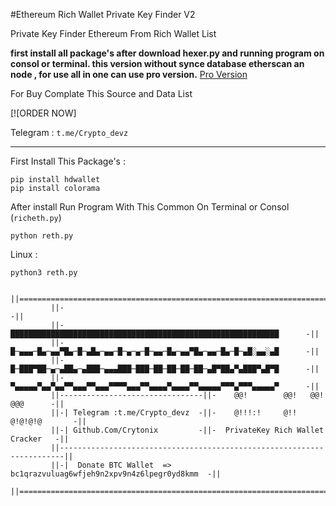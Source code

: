 #Ethereum Rich Wallet Private Key Finder V2

Private Key Finder Ethereum From Rich Wallet List 

**first install all package's after download hexer.py and running program on consol or terminal.
this version without synce database etherscan an node , for use all in one can use pro version.** [Pro Version](https://t.me/Crypto_ixer)



For Buy Complate This Source and Data List 

 [![ORDER NOW]

Telegram : `t.me/Crypto_devz`

---
First Install This Package's :
```
pip install hdwallet
pip install colorama
```

After install Run Program With This Common On Terminal or Consol (`richeth.py`)
```
python reth.py
```
Linux :
```
python3 reth.py
```


             ||=======================================================================||
             ||-                                                                     -||
             ||-   ████████████████████████████████████████████████████████████      -||
             ||-   █─▄▄▄─█▄─▄▄▀█▄─█─▄█▄─▄▄─█─▄─▄─█─▄▄─█▄─▄▄▀█▄─▄▄─█▄─█─▄█░▄▄░▄█      -||
             ||-   █─███▀██─▄─▄██▄─▄███─▄▄▄███─███─██─██─██─██─▄█▀██▄▀▄███▀▄█▀█      -||
             ||-   ▀▄▄▄▄▄▀▄▄▀▄▄▀▀▄▄▄▀▀▄▄▄▀▀▀▀▄▄▄▀▀▄▄▄▄▀▄▄▄▄▀▀▄▄▄▄▄▀▀▀▄▀▀▀▄▄▄▄▄▀      -||
             ||--------------------------------||-    @@!        @@!   @@!  @@@      -||
             ||-| Telegram :t.me/Crypto_devz  -||-    @!!!:!     @!!   @!@!@!@       -||
             ||-| Github.Com/Crytonix         -||-  PrivateKey Rich Wallet Cracker   -||
             ||-----------------------------------------------------------------------||
             ||-|  Donate BTC Wallet  => bc1qrazvuluag6wfjeh9n2xpv9n4z6lpegr0yd8kmm  -||
             ||=======================================================================||
